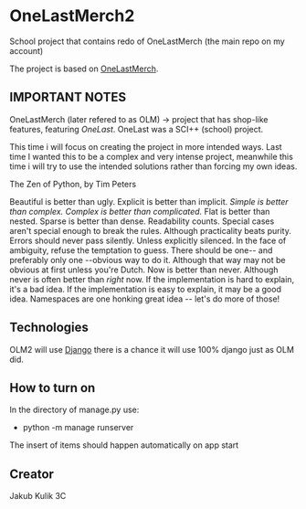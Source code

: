 # OneLastMerch2

School project that contains redo of OneLastMerch (the main repo on my account)

The project is based on [OneLastMerch](https://github.com/JaQubus/OneLastMerch).

## IMPORTANT NOTES

OneLastMerch (later refered to as OLM) -> project that has shop-like features, featuring *OneLast*. OneLast was a SCI++ (school) project.

This time i will focus on creating the project in more intended ways. Last time I wanted this to be a complex and very intense project, meanwhile this time i will try to use the intended solutions rather than forcing my own ideas.

The Zen of Python, by Tim Peters

Beautiful is better than ugly.
Explicit is better than implicit.
*Simple is better than complex.*
*Complex is better than complicated.*
Flat is better than nested.
Sparse is better than dense.
Readability counts.
Special cases aren't special enough to break the rules.
Although practicality beats purity.
Errors should never pass silently.
Unless explicitly silenced.
In the face of ambiguity, refuse the temptation to guess.
There should be one-- and preferably only one --obvious way to do it.
Although that way may not be obvious at first unless you're Dutch.
Now is better than never.
Although never is often better than *right* now.
If the implementation is hard to explain, it's a bad idea.
If the implementation is easy to explain, it may be a good idea.
Namespaces are one honking great idea -- let's do more of those!

## Technologies

OLM2 will use [Django](https://docs.djangoproject.com/en/5.1/) there is a chance it will use 100% django just as OLM did.

## How to turn on

In the directory of manage.py use:

- python -m manage runserver

The insert of items should happen automatically on app start

## Creator

Jakub Kulik 3C
